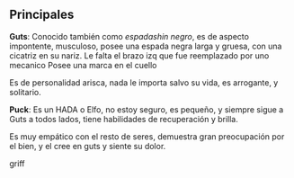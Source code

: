 ## Principales

**Guts**:  Conocido también como _espadashin negro_, es de aspecto impontente, musculoso, posee una espada negra larga y gruesa, con una cicatriz en su nariz.
Le falta el brazo izq que fue reemplazado por uno mecanico
Posee una marca en el cuello

Es de personalidad arisca, nada le importa salvo su vida, es arrogante, y solitario.

**Puck**: Es un HADA o Elfo, no estoy seguro, es pequeño, y siempre sigue a Guts a todos lados, tiene habilidades de recuperación y brilla.

Es muy empático con el resto de seres, demuestra gran preocupación por el bien, y el cree en guts y siente su dolor.

griff
